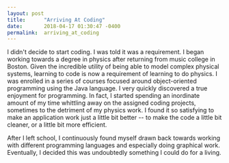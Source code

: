 ```yaml
---
layout: post
title:      "Arriving At Coding"
date:       2018-04-17 01:30:47 -0400
permalink:  arriving_at_coding
---
```


I didn't decide to start coding. I was told it was a requirement. I began working towards a degree in physics after returning from music college in Boston. Given the incredible utility of being able to model complex physical systems, learning to code is now a requirement of learning to do physics. I was enrolled in a series of courses focused around object-oriented programming using the Java language. I very quickly discovered a true enjoyment for programming. In fact, I started spending an inordinate amount of my time whittling away on the assigned coding projects, sometimes to the detriment of my physics work. I found it so satisfying to make an application work just a little bit better -- to make the code a little bit cleaner, or a little bit more efficient.

After I left school, I continuously found myself drawn back towards working with different programming languages and especially doing graphical work. Eventually, I decided this was undoubtedly something I could do for a living.
